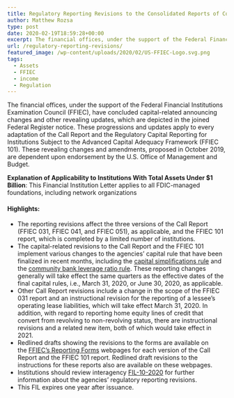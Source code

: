 ```yaml
---
title: Regulatory Reporting Revisions to the Consolidated Reports of Condition and Income
author: Matthew Rozsa
type: post
date: 2020-02-19T18:59:28+00:00
excerpt: The financial offices, under the support of the Federal Financial Institutions Examination Council (FFIEC)
url: /regulatory-reporting-revisions/
featured_image: /wp-content/uploads/2020/02/US-FFIEC-Logo.svg.png
tags:
  - Assets
  - FFIEC
  - income
  - Regulation
---
```


The financial offices, under the support of the Federal Financial Institutions Examination Council (FFIEC), have concluded capital-related announcing changes and other revealing updates, which are depicted in the joined Federal Register notice. These progressions and updates apply to every adaptation of the Call Report and the Regulatory Capital Reporting for Institutions Subject to the Advanced Capital Adequacy Framework (FFIEC 101). These revealing changes and amendments, proposed in October 2019, are dependent upon endorsement by the U.S. Office of Management and Budget.

**Explanation of Applicability to Institutions With Total Assets Under \$1 Billion**: This Financial Institution Letter applies to all FDIC-managed foundations, including network organizations

#### Highlights:

- The reporting revisions affect the three versions of the Call Report (FFIEC 031, FFIEC 041, and FFIEC 051), as applicable, and the FFIEC 101 report, which is completed by a limited number of institutions.
- The capital-related revisions to the Call Report and the FFIEC 101 implement various changes to the agencies&#8217; capital rule that have been finalized in recent months, including the [capital simplifications rule][1] and the [community bank leverage ratio rule][2]. These reporting changes generally will take effect the same quarters as the effective dates of the final capital rules, i.e., March 31, 2020, or June 30, 2020, as applicable.
- Other Call Report revisions include a change in the scope of the FFIEC 031 report and an instructional revision for the reporting of a lessee&#8217;s operating lease liabilities, which will take effect March 31, 2020. In addition, with regard to reporting home equity lines of credit that convert from revolving to non-revolving status, there are instructional revisions and a related new item, both of which would take effect in 2021.
- Redlined drafts showing the revisions to the forms are available on the [FFIEC&#8217;s Reporting Forms][3] webpages for each version of the Call Report and the FFIEC 101 report. Redlined draft revisions to the instructions for these reports also are available on these webpages.
- Institutions should review interagency [FIL-10-2020][4] for further information about the agencies&#8217; regulatory reporting revisions.
- This FIL expires one year after issuance.

[1]: https://www.govinfo.gov/content/pkg/FR-2019-07-22/pdf/2019-15131.pdf
[2]: https://www.fdic.gov/news/board/2019/2019-09-17-notice-dis-a-fr.pdf
[3]: https://www.ffiec.gov/ffiec_report_forms.htm
[4]: https://www.fdic.gov/news/news/financial/2020/fil20010.html
